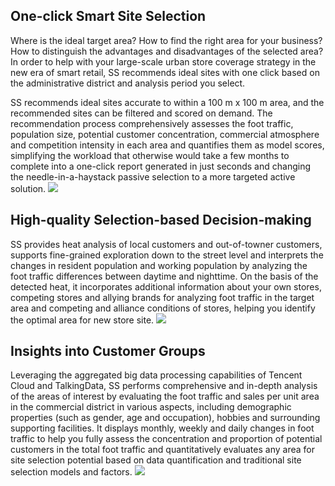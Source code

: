 ## One-click Smart Site Selection
Where is the ideal target area? How to find the right area for your business? How to distinguish the advantages and disadvantages of the selected area?
In order to help with your large-scale urban store coverage strategy in the new era of smart retail, SS recommends ideal sites with one click based on the administrative district and analysis period you select.

SS recommends ideal sites accurate to within a 100 m x 100 m area, and the recommended sites can be filtered and scored on demand. The recommendation process comprehensively assesses the foot traffic, population size, potential customer concentration, commercial atmosphere and competition intensity in each area and quantifies them as model scores, simplifying the workload that otherwise would take a few months to complete into a one-click report generated in just seconds and changing the needle-in-a-haystack passive selection to a more targeted active solution.
![](https://main.qcloudimg.com/raw/4e4aae2a47823e0d4896b7cfca1afb45.svg)

## High-quality Selection-based Decision-making
SS provides heat analysis of local customers and out-of-towner customers, supports fine-grained exploration down to the street level and interprets the changes in resident population and working population by analyzing the foot traffic differences between daytime and nighttime. On the basis of the detected heat, it incorporates additional information about your own stores, competing stores and allying brands for analyzing foot traffic in the target area and competing and alliance conditions of stores, helping you identify the optimal area for new store site.
![](https://main.qcloudimg.com/raw/2344634e7995f08e62107f666ca88fbc.svg)

## Insights into Customer Groups
Leveraging the aggregated big data processing capabilities of Tencent Cloud and TalkingData, SS performs comprehensive and in-depth analysis of the areas of interest by evaluating the foot traffic and sales per unit area in the commercial district in various aspects, including demographic properties (such as gender, age and occupation), hobbies and surrounding supporting facilities. It displays monthly, weekly and daily changes in foot traffic to help you fully assess the concentration and proportion of potential customers in the total foot traffic and quantitatively evaluates any area for site selection potential based on data quantification and traditional site selection models and factors.
![](https://main.qcloudimg.com/raw/aae71c76c438f853ea44aed711ce5d7b.svg)

